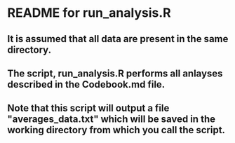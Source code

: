# README for run_analysis.R
## It is assumed that all data are present in the same directory.
## The script, run_analysis.R performs all anlayses described in the Codebook.md file.
## Note that this script will output a file "averages_data.txt" which will be saved in the working directory from which you call the script.